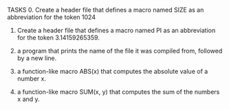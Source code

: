 TASKS
0.  Create a header file that defines a macro named SIZE as an abbreviation for the token 1024

1. Create a header file that defines a macro named PI as an abbreviation for the token 3.14159265359.

2. a program that prints the name of the file it was compiled from, followed by a new line.

3. a function-like macro ABS(x) that computes the absolute value of a number x.

4.  a function-like macro SUM(x, y) that computes the sum of the numbers x and y.
